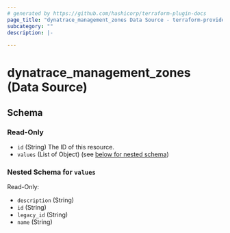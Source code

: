 ```yaml
---
# generated by https://github.com/hashicorp/terraform-plugin-docs
page_title: "dynatrace_management_zones Data Source - terraform-provider-dynatrace"
subcategory: ""
description: |-
  
---
```


# dynatrace_management_zones (Data Source)





<!-- schema generated by tfplugindocs -->
## Schema

### Read-Only

- `id` (String) The ID of this resource.
- `values` (List of Object) (see [below for nested schema](#nestedatt--values))

<a id="nestedatt--values"></a>
### Nested Schema for `values`

Read-Only:

- `description` (String)
- `id` (String)
- `legacy_id` (String)
- `name` (String)


